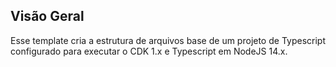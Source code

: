 ## **Visão Geral**

Esse template cria a estrutura de arquivos base de um projeto de Typescript configurado para executar o CDK 1.x e Typescript em NodeJS 14.x.